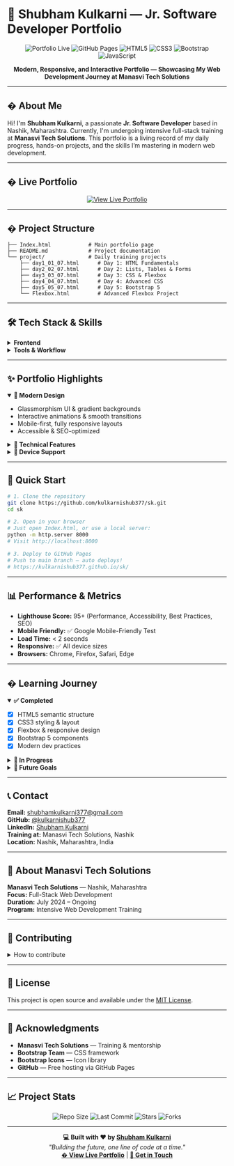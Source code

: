 
# 🚀 Shubham Kulkarni — Jr. Software Developer Portfolio

<p align="center">
  <img src="https://img.shields.io/badge/Portfolio-Live-brightgreen?style=for-the-badge" alt="Portfolio Live">
  <img src="https://img.shields.io/badge/Deployed%20on-GitHub%20Pages-blue?style=for-the-badge" alt="GitHub Pages">
  <img src="https://img.shields.io/badge/HTML5-E34F26?style=for-the-badge&logo=html5&logoColor=white" alt="HTML5">
  <img src="https://img.shields.io/badge/CSS3-1572B6?style=for-the-badge&logo=css3&logoColor=white" alt="CSS3">
  <img src="https://img.shields.io/badge/Bootstrap-563D7C?style=for-the-badge&logo=bootstrap&logoColor=white" alt="Bootstrap">
  <img src="https://img.shields.io/badge/JavaScript-F7DF1E?style=for-the-badge&logo=javascript&logoColor=black" alt="JavaScript">
</p>

<p align="center">
  <b>Modern, Responsive, and Interactive Portfolio — Showcasing My Web Development Journey at Manasvi Tech Solutions</b>
</p>

---

## � About Me

Hi! I'm <b>Shubham Kulkarni</b>, a passionate <b>Jr. Software Developer</b> based in Nashik, Maharashtra. Currently, I'm undergoing intensive full-stack training at <b>Manasvi Tech Solutions</b>. This portfolio is a living record of my daily progress, hands-on projects, and the skills I’m mastering in modern web development.

---

## � Live Portfolio

<p align="center">
  <a href="https://kulkarnishub377.github.io/sk/" target="_blank"><img src="https://img.shields.io/badge/View%20Live-Portfolio-green?style=for-the-badge&logo=github" alt="View Live Portfolio"></a>
</p>

---

## �️ Project Structure

```text
├── Index.html            # Main portfolio page
├── README.md             # Project documentation
└── project/              # Daily training projects
    ├── day1_01_07.html      # Day 1: HTML Fundamentals
    ├── day2_02_07.html      # Day 2: Lists, Tables & Forms
    ├── day3_03_07.html      # Day 3: CSS & Flexbox
    ├── day4_04_07.html      # Day 4: Advanced CSS
    ├── day5_05_07.html      # Day 5: Bootstrap 5
    └── Flexbox.html         # Advanced Flexbox Project
```

---

## 🛠️ Tech Stack & Skills

<details>
<summary><b>Frontend</b></summary>

- <b>HTML5</b> — Semantic, accessible, SEO-friendly markup
- <b>CSS3</b> — Flexbox, Grid, custom properties, animations, responsive design
- <b>Bootstrap 5</b> — Modern UI components, grid system, utilities
- <b>JavaScript (ES6+)</b> — DOM manipulation, events, dynamic UI

</details>

<details>
<summary><b>Tools & Workflow</b></summary>

- <b>Git & GitHub</b> — Version control, collaboration, deployment
- <b>GitHub Pages</b> — Free static site hosting
- <b>VS Code</b> — My favorite code editor
- <b>Mobile-First & Responsive Design</b>
- <b>Cross-browser Compatibility</b>

</details>

---

## ✨ Portfolio Highlights

<details open>
<summary><b>🎨 Modern Design</b></summary>

- Glassmorphism UI & gradient backgrounds
- Interactive animations & smooth transitions
- Mobile-first, fully responsive layouts
- Accessible & SEO-optimized

</details>

<details>
<summary><b>🔧 Technical Features</b></summary>

- Progressive enhancement (works without JS)
- WCAG-compliant accessibility
- Fast load times & performance optimized
- Semantic markup & meta tags

</details>

<details>
<summary><b>📱 Device Support</b></summary>

- Mobile, tablet, and desktop friendly
- Cross-browser tested (Chrome, Firefox, Edge, Safari)

</details>

---

## 🚀 Quick Start

```bash
# 1. Clone the repository
git clone https://github.com/kulkarnishub377/sk.git
cd sk

# 2. Open in your browser
# Just open Index.html, or use a local server:
python -m http.server 8000
# Visit http://localhost:8000

# 3. Deploy to GitHub Pages
# Push to main branch — auto deploys!
# https://kulkarnishub377.github.io/sk/
```

---

## 📊 Performance & Metrics

- <b>Lighthouse Score:</b> 95+ (Performance, Accessibility, Best Practices, SEO)
- <b>Mobile Friendly:</b> ✅ Google Mobile-Friendly Test
- <b>Load Time:</b> < 2 seconds
- <b>Responsive:</b> ✅ All device sizes
- <b>Browsers:</b> Chrome, Firefox, Safari, Edge

---

## � Learning Journey

<details open>
<summary><b>✅ Completed</b></summary>

- [x] HTML5 semantic structure
- [x] CSS3 styling & layout
- [x] Flexbox & responsive design
- [x] Bootstrap 5 components
- [x] Modern dev practices

</details>

<details>
<summary><b>🔄 In Progress</b></summary>

- [ ] Advanced JavaScript (ES6+)
- [ ] DOM manipulation & events
- [ ] API integration
- [ ] Git version control
- [ ] Modern workflow

</details>

<details>
<summary><b>🎯 Future Goals</b></summary>

- [ ] React.js development
- [ ] Node.js backend
- [ ] PHP & server-side scripting
- [ ] Database management (MySQL/MongoDB)
- [ ] Full-stack app development
- [ ] Cloud deployment (AWS/Vercel)

</details>

---

## 📞 Contact

<p>
  <b>Email:</b> <a href="mailto:shubhamkulkarni377@gmail.com">shubhamkulkarni377@gmail.com</a><br>
  <b>GitHub:</b> <a href="https://github.com/kulkarnishub377">@kulkarnishub377</a><br>
  <b>LinkedIn:</b> <a href="https://www.linkedin.com/in/shubham-kulkarni-377/">Shubham Kulkarni</a><br>
  <b>Training at:</b> Manasvi Tech Solutions, Nashik<br>
  <b>Location:</b> Nashik, Maharashtra, India
</p>

---

## 🏢 About Manasvi Tech Solutions

<b>Manasvi Tech Solutions</b> — Nashik, Maharashtra<br>
<b>Focus:</b> Full-Stack Web Development<br>
<b>Duration:</b> July 2024 – Ongoing<br>
<b>Program:</b> Intensive Web Development Training

---

## 🤝 Contributing

<details>
<summary>How to contribute</summary>

1. Fork the repository
2. Create a feature branch (`git checkout -b feature/improvement`)
3. Commit your changes (`git commit -am 'Add some improvement'`)
4. Push to your branch (`git push origin feature/improvement`)
5. Create a Pull Request

</details>

---

## 📄 License

This project is open source and available under the [MIT License](LICENSE).

---

## 🙏 Acknowledgments

- <b>Manasvi Tech Solutions</b> — Training & mentorship
- <b>Bootstrap Team</b> — CSS framework
- <b>Bootstrap Icons</b> — Icon library
- <b>GitHub</b> — Free hosting via GitHub Pages

---

## 📈 Project Stats

<p align="center">
  <img src="https://img.shields.io/github/repo-size/kulkarnishub377/sk?style=for-the-badge" alt="Repo Size">
  <img src="https://img.shields.io/github/last-commit/kulkarnishub377/sk?style=for-the-badge" alt="Last Commit">
  <img src="https://img.shields.io/github/stars/kulkarnishub377/sk?style=for-the-badge" alt="Stars">
  <img src="https://img.shields.io/github/forks/kulkarnishub377/sk?style=for-the-badge" alt="Forks">
</p>

---

<p align="center">
  <b>💻 Built with ❤️ by <a href="https://github.com/kulkarnishub377">Shubham Kulkarni</a></b><br>
  <i>"Building the future, one line of code at a time."</i><br>
  <a href="https://kulkarnishub377.github.io/sk/" target="_blank"><b>� View Live Portfolio</b></a> | <a href="mailto:shubhamkulkarni377@gmail.com"><b>📧 Get in Touch</b></a>
</p>
